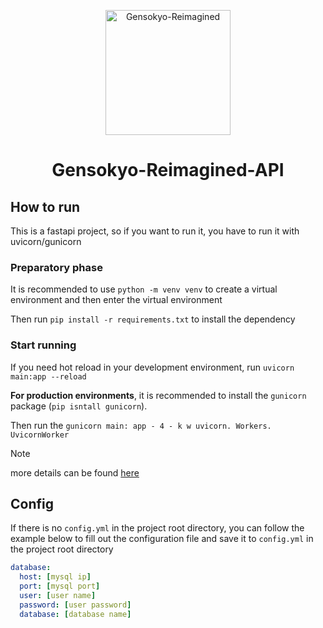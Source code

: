 <p align="center">
    <img src="https://cdn.staticaly.com/gh/Gensokyo-Reimagined/Gensokyo-Reimagined-Web/main/public/logo.svg" width="200" height="auto" alt="Gensokyo-Reimagined">
</p>

<div align="center">

# Gensokyo-Reimagined-API

</div>

## How to run

This is a fastapi project, so if you want to run it, you have to run it with uvicorn/gunicorn

### Preparatory phase

It is recommended to use `python -m venv venv` to create a virtual environment and then enter the virtual environment

Then run `pip install -r requirements.txt` to install the dependency

### Start running

If you need hot reload in your development environment, run `uvicorn main:app --reload`

**For production environments**, it is recommended to install the `gunicorn` package (`pip isntall gunicorn`).

Then run the `gunicorn main: app - 4 - k w uvicorn. Workers. UvicornWorker`

> [!NOTE]
> more details can be found [here](https://fastapi.tiangolo.com/deployment/server-workers/)

## Config

If there is no `config.yml` in the project root directory, you can follow the example below to fill out the configuration file and save it to `config.yml` in the project root directory

```yaml
database:
  host: [mysql ip]
  port: [mysql port]
  user: [user name]
  password: [user password]
  database: [database name]
```
